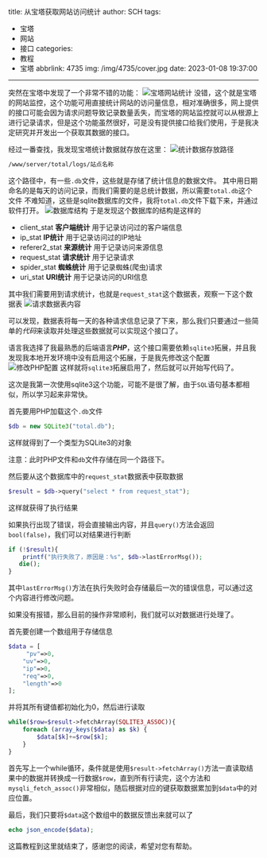 title: 从宝塔获取网站访问统计
author: SCH
tags:
  - 宝塔
  - 网站
  - 接口
categories:
  - 教程
  - 宝塔
abbrlink: 4735
img: /img/4735/cover.jpg
date: 2023-01-08 19:37:00
---
突然在宝塔中发现了一个非常不错的功能：
![宝塔网站统计](/img/4735/1.jpg)
没错，这个就是宝塔的网站监控，这个功能可用直接统计网站的访问量信息，相对准确很多，网上提供的接口可能会因为请求问题导致记录数量丢失，而宝塔的网站监控就可以从根源上进行记录请求，但是这个功能虽然很好，可是没有提供接口给我们使用，于是我决定研究并开发出一个获取其数据的接口。

经过一番查找，我发现宝塔统计数据就存放在这里：
![统计数据存放路径](/img/4735/2.jpg)
``` bash
/www/server/total/logs/站点名称
```
这个路径中，有一些`.db`文件，这些就是存储了统计信息的数据文件。
其中用日期命名的是每天的访问记录，而我们需要的是总统计数据，所以需要`total.db`这个文件
不难知道，这些是sqlite数据库的文件，我将`total.db`文件下载下来，并通过软件打开。
![数据库结构](/img/4735/3.jpg)
于是发现这个数据库的结构是这样的
- client_stat **客户端统计** 用于记录访问过的客户端信息
- ip_stat **IP统计** 用于记录访问过的IP地址
- referer2_stat **来源统计** 用于记录访问来源信息
- request_stat **请求统计** 用于记录请求
- spider_stat **蜘蛛统计** 用于记录蜘蛛(爬虫)请求
- uri_stat **URI统计** 用于记录访问的URI信息

其中我们需要用到请求统计，也就是`request_stat`这个数据表，观察一下这个数据表
![请求数据表内容](/img/4735/4.jpg)

可以发现，数据表将每一天的各种请求信息记录了下来，那么我们只要通过一些简单的*代码*来读取并处理这些数据就可以实现这个接口了。

语言我选择了我最熟悉的后端语言***PHP***，这个接口需要依赖`sqlite3`拓展，并且我发现我本地开发环境中没有启用这个拓展，于是我先修改这个配置
![修改PHP配置](/img/4735/5.jpg)
这样就将`sqlite3`拓展启用了，然后就可以开始写代码了。

这次是我第一次使用sqlite3这个功能，可能不是很了解，由于`SQL`语句基本都相似，所以学习起来非常快。

首先要用PHP加载这个`.db`文件
``` PHP
$db = new SQLite3("total.db");
```
这样就得到了一个类型为SQLite3的对象

注意：此时PHP文件和`db`文件存储在同一个路径下。

然后要从这个数据库中的`request_stat`数据表中获取数据
``` PHP
$result = $db->query("select * from request_stat");
```
这样就获得了执行结果

如果执行出现了错误，将会直接输出内容，并且`query()`方法会返回`bool(false)`，我们可以对结果进行判断
``` PHP
if (!$result){
	printf("执行失败了，原因是：%s", $db->lastErrorMsg());
   die();
}
```
其中`lastErrorMsg()`方法在执行失败时会存储最后一次的错误信息，可以通过这个内容进行修改问题。

如果没有报错，那么目前的操作非常顺利，我们就可以对数据进行处理了。

首先要创建一个数组用于存储信息
``` PHP
$data = [
	 "pv"=>0,
   	"uv"=>0,
   	"ip"=>0,
   	"req"=>0,
   	"length"=>0
];
```
并将其所有键值都初始化为0，然后进行读取

``` PHP
while($row=$result->fetchArray(SQLITE3_ASSOC)){
    foreach (array_keys($data) as $k) {
        $data[$k]+=$row[$k];
    }
}
```
首先写上一个while循环，条件就是使用`$result->fetchArray()`方法一直读取结果中的数据并转换成一行数据`$row`，直到所有行读完，这个方法和`mysqli_fetch_assoc()`非常相似，随后根据对应的键获取数据累加到`$data`中的对应位置。

最后，我们只要将`$data`这个数组中的数据反馈出来就可以了
``` PHP
echo json_encode($data);
```
这篇教程到这里就结束了，感谢您的阅读，希望对您有帮助。